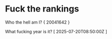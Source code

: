 # Fuck the rankings

Who the hell am I?
{ 20041642 }

What fucking year is it?
[ 2025-07-20T08:50:00Z ]
